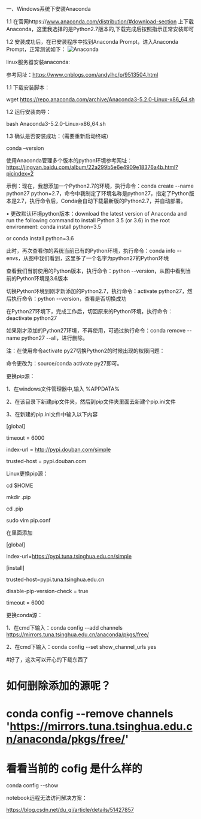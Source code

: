 一、Windows系统下安装Anaconda

1.1 在官网https://www.anaconda.com/distribution/#download-section 上下载Anaconda，这里我选择的是Python2.7版本的,下载完成后按照指示正常安装即可

1.2 安装成功后，在已安装程序中找到Anaconda Prompt，进入Anaconda Prompt，正常测试如下：
![Anaconda](https://github.com/EnernityTwinkle/Tutorial-Summarization/blob/master/python-config/images/Anaconda1.png)

linux服务器安装anaconda:

参考网址：https://www.cnblogs.com/andylhc/p/9513504.html

1.1 下载安装脚本：

wget https://repo.anaconda.com/archive/Anaconda3-5.2.0-Linux-x86_64.sh

1.2 运行安装向导：

bash Anaconda3-5.2.0-Linux-x86_64.sh

1.3 确认是否安装成功：（需要重新启动终端）

conda –version


使用Anaconda管理多个版本的python环境参考网址：https://jingyan.baidu.com/album/22a299b5e6e4909e18376a4b.html?picindex=2

示例：现在，我想添加一个Python2.7的环境，执行命令：conda create --name python27 python=2.7，命令中我制定了环境名称是python27，指定了Python版本是2.7，执行命令后，Conda会自动下载最新版的Python2.7，并自动部署。

•	更改默认环境python版本：download the latest version of Anaconda and run the following command to install Python 3.5 (or 3.6) in the root environment: conda install python=3.5

or conda install python=3.6


此时，再次查看你的系统当前已有的Python环境，执行命令：conda info --envs，从图中我们看到，这里多了一个名字为python27的Python环境

查看我们当前使用的Python版本，执行命令：python --version，从图中看到当前的Python环境是3.6版本

切换Python环境到刚才新添加的Python2.7，执行命令：activate python27，然后执行命令：python --version，查看是否切换成功

在Python27环境下，完成工作后，切回原来的Python环境，执行命令：deactivate python27

如果刚才添加的Python27环境，不再使用，可通过执行命令：conda remove --name python27 --all，进行删除。

注：在使用命令activate py27切换Python2的时候出现的权限问题：

命令更改为：source/conda activate py27即可。


更换pip源：

1、在windows文件管理器中,输入 %APPDATA%

2、在该目录下新建pip文件夹，然后到pip文件夹里面去新建个pip.ini文件

3、在新建的pip.ini文件中输入以下内容

[global]

timeout = 6000

index-url = http://pypi.douban.com/simple

trusted-host = pypi.douban.com


Linux更换pip源：

cd $HOME  

mkdir .pip  

cd .pip

sudo vim pip.conf  



在里面添加  

[global]  

index-url=https://pypi.tuna.tsinghua.edu.cn/simple

[install]  

trusted-host=pypi.tuna.tsinghua.edu.cn 

disable-pip-version-check = true  

timeout = 6000 

 
更换conda源：

1、在cmd下输入：conda config --add channels https://mirrors.tuna.tsinghua.edu.cn/anaconda/pkgs/free/

2、在cmd下输入：conda config --set show_channel_urls yes

#好了，这次可以开心的下载东西了

# 如何删除添加的源呢？

# conda config --remove channels 'https://mirrors.tuna.tsinghua.edu.cn/anaconda/pkgs/free/' 

# 看看当前的 cofig 是什么样的

conda config --show



notebook远程无法访问解决方案：

https://blog.csdn.net/du_qi/article/details/51427857


